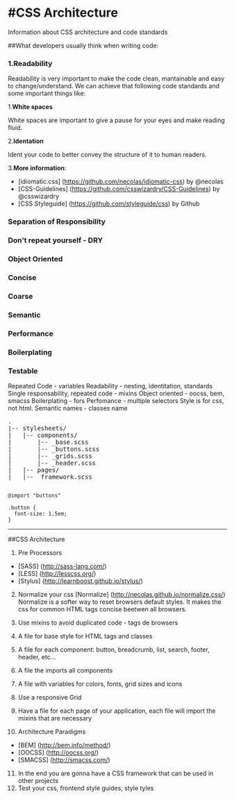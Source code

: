 #CSS Architecture
================

Information about CSS architecture and code standards

##What developers usually think when writing code:

### 1.Readability

Readability is very important to make the code clean, mantainable and easy to change/understand. We can achieve that following code standards and some important things like:

1.**White spaces**

White spaces are important to give a pause for your eyes and make reading fluid.

2.**Identation**

Ident your code to better convey the structure of it to human readers.

3.**More information**: 
  * [idiomatic.css] (https://github.com/necolas/idiomatic-css) by @necolas
  * [CSS-Guidelines] (https://github.com/csswizardry/CSS-Guidelines) by @csswizardry
  * [CSS Styleguide] (https://github.com/styleguide/css) by Github

### Separation of Responsibility
### Don't repeat yourself - DRY
### Object Oriented
### Concise
### Coarse
### Semantic
### Performance
### Boilerplating
### Testable


Repeated Code - variables
Readability - nesting, identitation, standards
Single responsability, repeated code - mixins
Object oriented - oocss, bem, smacss
Boilerplating - fors
Perfomance - multiple selectors
Style is for css, not html. Semantic names - classes name

<pre>
.
|-- stylesheets/
|   |-- components/
|       |-- _base.scss
|       |-- _buttons.scss
|       |-- _grids.scss
|       |-- _header.scss
|   |-- pages/
|   |-- _framework.scss
</pre>

<pre lang="css"><code>
@import "buttons"

.button {
  font-size: 1.5em;
}
</code></pre>

---

##CSS Architecture

1. Pre Processors 
  * [SASS] (http://sass-lang.com/)
  * [LESS] (http://lesscss.org/)
  * [Stylus] (http://learnboost.github.io/stylus/)
  
2. Normalize your css [Normalize] (http://necolas.github.io/normalize.css/)
Normalize is a softer way to reset browsers default styles. It makes the css for common HTML tags concise beetwen all browsers.

3. Use mixins to avoid duplicated code - tags de browsers
4. A file for base style for HTML tags and classes
5. A file for each component: button, breadcrumb, list, search, footer, header, etc...
6. A file the imports all components
7. A file with variables for colors, fonts, grid sizes and icons
8. Use a responsive Grid
9. Have a file for each page of your application, each file will import the mixins that are necessary

10. Architecture Paradigms
  * [BEM] (http://bem.info/method/) 
  * [OOCSS] (http://oocss.org/)
  * [SMACSS] (http://smacss.com/)
  
11. In the end you are gonna have a CSS framework that can be used in other projects
12. Test your css, frontend style guides, style tyles

